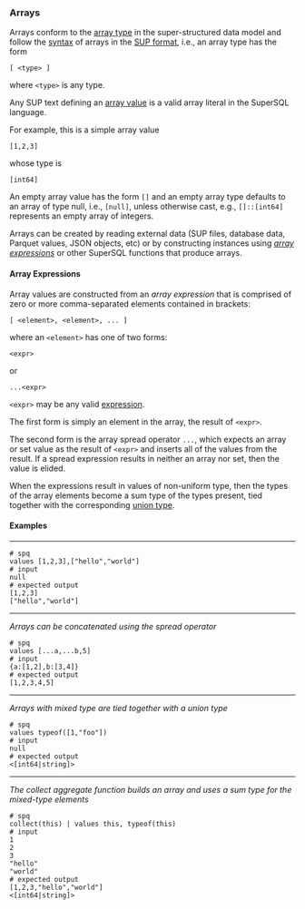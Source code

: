 ### Arrays

Arrays conform to the
[array type](../../formats/model.md#22-array)
in the super-structured data model and follow the
[syntax](../../formats/sup.md#252-array-type)
of arrays in the [SUP format](../../formats/sup.md), i.e.,
an array type has the form
```
[ <type> ]
```
where `<type>` is any type.

Any SUP text defining an [array value](../../formats/sup.md#242-array-value)
is a valid array literal in the SuperSQL language.

For example, this is a simple array value
```
[1,2,3]
```
whose type is
```
[int64]
```

An empty array value has the form `[]` and
an empty array type defaults to an array of type null, i.e., `[null]`,
unless otherwise cast, e.g., `[]::[int64]` represents an empty array
of integers.

Arrays can be created by reading external data (SUP files,
database data, Parquet values, JSON objects, etc) or by
constructing instances using
[_array expressions_](#array-expressions) or other
SuperSQL functions that produce arrays.

#### Array Expressions

Array values are constructed from an _array expression_ that is comprised of
zero or more comma-separated elements contained in brackets:
```
[ <element>, <element>, ... ]
```
where an `<element>` has one of two forms:
```
<expr>
```
or
```
...<expr>
```
`<expr>` may be any valid [expression](../expressions.md).

The first form is simply an element in the array, the result of `<expr>`.

The second form is the array spread operator `...`,
which expects an array or set value as
the result of `<expr>` and inserts all of the values from the result.  If a spread
expression results in neither an array nor set, then the value is elided.

When the expressions result in values of non-uniform type, then the types of the
array elements become a sum type of the types present,
tied together with the corresponding [union type](union.md).

#### Examples
---
```mdtest-spq
# spq
values [1,2,3],["hello","world"]
# input
null
# expected output
[1,2,3]
["hello","world"]
```

---

_Arrays can be concatenated using the spread operator_
```mdtest-spq
# spq
values [...a,...b,5]
# input
{a:[1,2],b:[3,4]}
# expected output
[1,2,3,4,5]
```

---

_Arrays with mixed type are tied together with a union type_
```mdtest-spq
# spq
values typeof([1,"foo"])
# input
null
# expected output
<[int64|string]>
```

---

_The collect aggregate function builds an array
and uses a sum type for the mixed-type elements_
```mdtest-spq
# spq
collect(this) | values this, typeof(this)
# input
1
2
3
"hello"
"world"
# expected output
[1,2,3,"hello","world"]
<[int64|string]>
```
